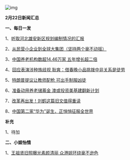 ![img](http://p1.ifengimg.com/a/2018_08/bfc9ddb5e21c97c_size150_w560_h370.jpg)

**2月22日新闻汇总**

**一、每日一发**

1、[听取河北雄安新区规划编制情况的汇报](http://politics.people.com.cn/n1/2018/0223/c1001-29829236.html)

2、[从民营小企业到全球大集团（坚持两个毫不动摇）](http://paper.people.com.cn/rmrb/html/2018-02/23/nw.D110000renmrb_20180223_4-02.htm)

3、[中国养老机构数超14.46万家 五年增长超二倍](http://www.zaobao.com/realtime/china/story20180222-837212)

4、[回应表演涉种族歧视 耿爽：借春晚小品挑拨中非关系是徒劳](http://www.zaobao.com/news/china/story20180223-837279)

5、[特朗普提议让教师配枪 可出手制服凶徒](http://www.zaobao.com/news/world/story20180223-837286)

6、[准备动用养老储蓄金 澳或投资美基建翻新计划](http://www.zaobao.com/news/world/story20180223-837289)

7、[改革再出发！刘鹤这篇旧文值得重读](http://news.ifeng.com/a/20180222/56194641_0.shtml)

8、[中国第二家“华为”诞生，正悄悄征服全世界](http://finance.ifeng.com/a/20180223/15993097_0.shtml)



**补充**

1、待加



**二、小娱怡情**

1、[王祖贤旧照曝光素颜清丽 众港姐环绕毫不逊色](http://ent.ifeng.com/a/20180222/43030216_0.shtml#p=1)